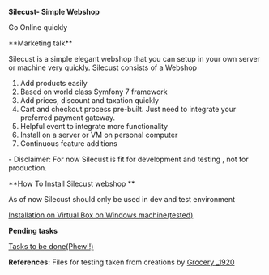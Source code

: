 **Silecust- Simple Webshop** 
<p>
Go Online quickly
</p>
**Marketing talk**
<p>
Silecust is a simple elegant webshop that you can setup in your own server or machine very quickly. Silecust consists of 
a Webshop
 </p> 
<ol>
  <li>
 Add products easily
</li>
<li>
  Based on world class Symfony 7 framework
</li>
  <li>Add prices, discount and taxation quickly
</li>
  <li> Cart and checkout process pre-built. Just need to integrate your preferred payment gateway.
</li>
  <li> Helpful event to integrate more functionality
  </li>
  <li>Install on a server or VM on personal computer
</li>
  <li> Continuous feature additions
</li>
</ol>
<p>
  - Disclaimer: For now Silecust is fit for development and testing , not for production.
</p>
**How To Install Silecust webshop **
<p>
As of now Silecust should only be used in dev and test environment
</p>
<p>
<a href="https://cooldude77.github.io/SilECust-WebShop/docs/installation/vm/virtualbox/install.html">
Installation on Virtual Box on Windows machine(tested)
</a>
</p>

**Pending tasks**
<p>
<a href="https://docs.google.com/spreadsheets/d/1VdEItM5627GQX1xD8RuF6sroZU90rYMgpzv3eR0kHc4/edit?usp=sharing">Tasks to be done(Phew!!)</a>
</p>

**References:**
Files for testing taken from creations by
<a href="https://unsplash.com/photos/apples-and-bananas-in-brown-cardboard-box-8RaUEd8zD-U?utm_content=creditShareLink&utm_medium=referral&utm_source=unsplash">Grocery _1920</a>
